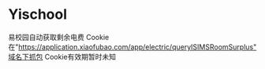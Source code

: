 # Yischool
易校园自动获取剩余电费
Cookie在"https://application.xiaofubao.com/app/electric/queryISIMSRoomSurplus"域名下抓包
Cookie有效期暂时未知
